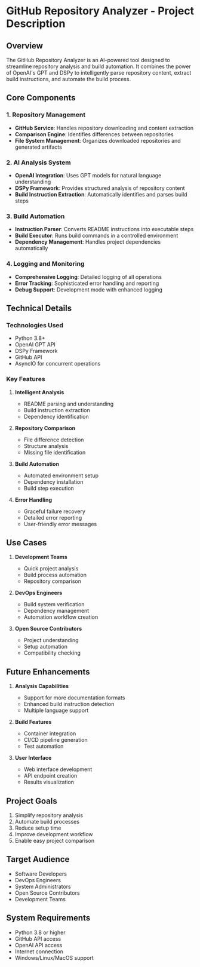 # GitHub Repository Analyzer - Project Description

## Overview
The GitHub Repository Analyzer is an AI-powered tool designed to streamline repository analysis and build automation. 
It combines the power of OpenAI's GPT and DSPy to intelligently parse repository content, extract build instructions, 
and automate the build process.

## Core Components

### 1. Repository Management
- **GitHub Service**: Handles repository downloading and content extraction
- **Comparison Engine**: Identifies differences between repositories
- **File System Management**: Organizes downloaded repositories and generated artifacts

### 2. AI Analysis System
- **OpenAI Integration**: Uses GPT models for natural language understanding
- **DSPy Framework**: Provides structured analysis of repository content
- **Build Instruction Extraction**: Automatically identifies and parses build steps

### 3. Build Automation
- **Instruction Parser**: Converts README instructions into executable steps
- **Build Executor**: Runs build commands in a controlled environment
- **Dependency Management**: Handles project dependencies automatically

### 4. Logging and Monitoring
- **Comprehensive Logging**: Detailed logging of all operations
- **Error Tracking**: Sophisticated error handling and reporting
- **Debug Support**: Development mode with enhanced logging

## Technical Details

### Technologies Used
- Python 3.8+
- OpenAI GPT API
- DSPy Framework
- GitHub API
- AsyncIO for concurrent operations

### Key Features
1. **Intelligent Analysis**
   - README parsing and understanding
   - Build instruction extraction
   - Dependency identification

2. **Repository Comparison**
   - File difference detection
   - Structure analysis
   - Missing file identification

3. **Build Automation**
   - Automated environment setup
   - Dependency installation
   - Build step execution

4. **Error Handling**
   - Graceful failure recovery
   - Detailed error reporting
   - User-friendly error messages

## Use Cases

1. **Development Teams**
   - Quick project analysis
   - Build process automation
   - Repository comparison

2. **DevOps Engineers**
   - Build system verification
   - Dependency management
   - Automation workflow creation

3. **Open Source Contributors**
   - Project understanding
   - Setup automation
   - Compatibility checking

## Future Enhancements

1. **Analysis Capabilities**
   - Support for more documentation formats
   - Enhanced build instruction detection
   - Multiple language support

2. **Build Features**
   - Container integration
   - CI/CD pipeline generation
   - Test automation

3. **User Interface**
   - Web interface development
   - API endpoint creation
   - Results visualization

## Project Goals
1. Simplify repository analysis
2. Automate build processes
3. Reduce setup time
4. Improve development workflow
5. Enable easy project comparison

## Target Audience
- Software Developers
- DevOps Engineers
- System Administrators
- Open Source Contributors
- Development Teams

## System Requirements
- Python 3.8 or higher
- GitHub API access
- OpenAI API access
- Internet connection
- Windows/Linux/MacOS support 
